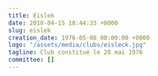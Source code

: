 ```yaml
---
title: Eislek
date: 2018-04-15 18:44:33 +0000
slug: eislek
creation_date: 1976-05-08 00:00:00 +0000
logo: "/assets/media/clubs/eisleck.jpg"
tagline: Club constitué le 28 mai 1976
committee: []
---
```

